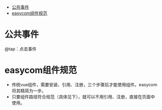 - [公共事件](#公共事件)
- [easycom组件规范](#easycom组件规范)

# 公共事件
@tap：点击事件

# easycom组件规范
- 传统vue组件，需要安装、引用、注册，三个步骤后才能使用组件。easycom将其精简为一步。
- 只要组件路径符合规范（具体见下），就可以不用引用、注册，直接在页面中使用。